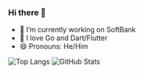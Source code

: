 ### Hi there 👋

- 🔭 I’m currently working on SoftBank
- 🌱 I love Go and Dart/Flutter
- 😄 Pronouns: He/Him

![Top Langs](https://github-readme-stats.vercel.app/api/top-langs/?username=yhakamay&hide=html)
![GitHub Stats](https://github-readme-stats.vercel.app/api?username=yhakamay&show_icons=true&count_private=true&line_height=40)
